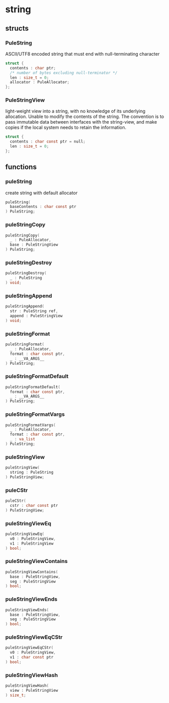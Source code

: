 # string

## structs
### PuleString
ASCII/UTF8 encoded string that must end with null-terminating character
```c
struct {
  contents : char ptr;
  /* number of bytes excluding null-terminator */
  len : size_t = 0;
  allocator : PuleAllocator;
};
```
### PuleStringView
light-weight view into a string, with no knowledge of its underlying
    allocation. Unable to modify the contents of the string. The convention
    is to pass immutable data between interfaces with the string-view, and
    make copies if the local system needs to retain the information.
```c
struct {
  contents : char const ptr = null;
  len : size_t = 0;
};
```

## functions
### puleString

  create string with default allocator

```c
puleString(
  baseContents : char const ptr
) PuleString;
```
### puleStringCopy
```c
puleStringCopy(
  _ : PuleAllocator,
  base : PuleStringView
) PuleString;
```
### puleStringDestroy
```c
puleStringDestroy(
  _ : PuleString
) void;
```
### puleStringAppend
```c
puleStringAppend(
  str : PuleString ref,
  append : PuleStringView
) void;
```
### puleStringFormat
```c
puleStringFormat(
  _ : PuleAllocator,
  format : char const ptr,
  _ : __VA_ARGS__
) PuleString;
```
### puleStringFormatDefault
```c
puleStringFormatDefault(
  format : char const ptr,
  _ : __VA_ARGS__
) PuleString;
```
### puleStringFormatVargs
```c
puleStringFormatVargs(
  _ : PuleAllocator,
  format : char const ptr,
  _ : va_list
) PuleString;
```
### puleStringView
```c
puleStringView(
  string : PuleString
) PuleStringView;
```
### puleCStr
```c
puleCStr(
  cstr : char const ptr
) PuleStringView;
```
### puleStringViewEq
```c
puleStringViewEq(
  v0 : PuleStringView,
  v1 : PuleStringView
) bool;
```
### puleStringViewContains
```c
puleStringViewContains(
  base : PuleStringView,
  seg : PuleStringView
) bool;
```
### puleStringViewEnds
```c
puleStringViewEnds(
  base : PuleStringView,
  seg : PuleStringView
) bool;
```
### puleStringViewEqCStr
```c
puleStringViewEqCStr(
  v0 : PuleStringView,
  v1 : char const ptr
) bool;
```
### puleStringViewHash
```c
puleStringViewHash(
  view : PuleStringView
) size_t;
```
